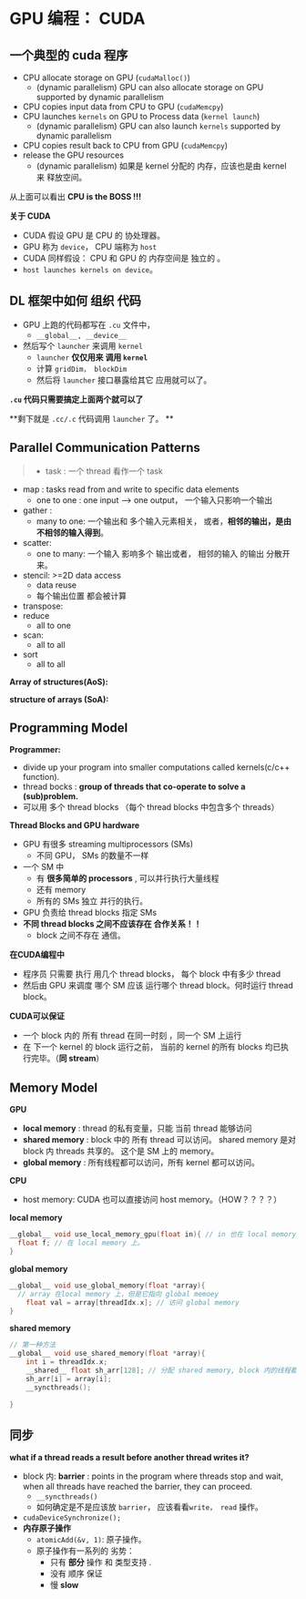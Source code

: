 # GPU 编程： CUDA



## 一个典型的 cuda 程序

* CPU allocate storage on GPU (`cudaMalloc()`) 
  * (dynamic parallelism) GPU can also allocate storage on GPU supported by dynamic parallelism
* CPU copies input data from CPU to GPU (`cudaMemcpy`)
* CPU launches `kernels` on GPU to Process data (`kernel launch`)
  * (dynamic parallelism) GPU can also launch `kernels` supported by dynamic parallelism
* CPU copies result back to CPU from GPU (`cudaMemcpy`)
* release the GPU resources
  * (dynamic parallelism) 如果是 kernel 分配的 内存，应该也是由 kernel 来 释放空间。



从上面可以看出 **CPU is the BOSS !!!**

 

**关于 CUDA**

* CUDA  假设 GPU 是 CPU 的 协处理器。
* GPU 称为 `device`， CPU 端称为 `host`
* CUDA 同样假设： CPU 和 GPU 的 内存空间是 独立的 。
* `host launches kernels on device`。



##  DL 框架中如何 组织 代码

* GPU 上跑的代码都写在 `.cu` 文件中， 
  * `__global__, __device__` 
* 然后写个 `launcher` 来调用 `kernel`
  * `launcher` **仅仅用来 调用 `kernel`**
  * 计算 `gridDim， blockDim`
  * 然后将 `launcher` 接口暴露给其它 应用就可以了。

**`.cu` 代码只需要搞定上面两个就可以了**



**剩下就是 `.cc/.c` 代码调用 `launcher` 了。  **



## Parallel Communication Patterns

> * task : 一个 thread 看作一个 task

* map :  tasks read from and write to specific data elements
  * one to one : one input --> one output， 一个输入只影响一个输出
* gather : 
  * many to one: 一个输出和 多个输入元素相关， 或者，**相邻的输出，是由不相邻的输入得到**。
* scatter:
  * one to many: 一个输入 影响多个 输出或者， 相邻的输入 的输出 分散开来。
* stencil:  >=2D data access
  * data reuse
  * 每个输出位置 都会被计算
* transpose:
* reduce
  * all to one
* scan:
  * all to all
* sort
  * all to all



**Array of structures(AoS):** 

**structure of arrays (SoA):**  



## Programming Model

**Programmer:**

* divide up your program into smaller computations called kernels(c/c++ function).
* thread bocks : **group of threads that co-operate to solve a (sub)problem.**
* 可以用 多个 thread blocks （每个 thread blocks 中包含多个 threads）



**Thread Blocks and GPU hardware**

* GPU 有很多 streaming multiprocessors (SMs)
  * 不同 GPU， SMs 的数量不一样
* 一个 SM 中 
  * 有 **很多简单的 processors** , 可以并行执行大量线程
  * 还有 memory
  * 所有的 SMs 独立 并行的执行。
* GPU 负责给 thread blocks 指定 SMs
* **不同 thread blocks 之间不应该存在 合作关系！！**
  * block 之间不存在 通信。



**在CUDA编程中**

* 程序员 只需要 执行 用几个 thread blocks， 每个 block 中有多少 thread
* 然后由 GPU 来调度 哪个 SM 应该 运行哪个 thread block。何时运行 thread block。

**CUDA可以保证**

* 一个 block 内的 所有 thread 在同一时刻 ，同一个 SM 上运行
* 在 下一个 kernel 的 block 运行之前， 当前的 kernel 的所有 blocks 均已执行完毕。（**同 stream**）



## Memory Model

**GPU**

* **local memory** : thread 的私有变量，只能 当前 thread 能够访问
* **shared memory** :  block 中的 所有 thread 可以访问。 shared memory 是对 block 内 threads 共享的。 这个是 SM 上的 memory。
* **global memory** :   所有线程都可以访问，所有 kernel 都可以访问。



**CPU**

* host memory: CUDA 也可以直接访问 host memory。（HOW？？？？）



**local memory**

```c++
__global__ void use_local_memory_gpu(float in){ // in 也在 local memory 上。
  float f; // 在 local memory 上。
}
```

**global memory**

```c++
__global__ void use_global_memory(float *array){
  // array 在local memory 上，但是它指向 global memoey
  	float val = array[threadIdx.x]; // 访问 global memory
}
```

**shared memory**

```c++
// 第一种方法
__global__ void use_shared_memory(float *array){
	int i = threadIdx.x;
    __shared__ float sh_arr[128]; // 分配 shared memory, block 内的线程都可以访问
    sh_arr[i] = array[i];
  	__syncthreads();
  
}

```







## 同步

**what if a thread reads a result before another thread writes it?**

* block 内: **barrier** : points in the program where threads stop and wait, when all threads have reached the barrier, they can proceed.
  * `__syncthreads()`
  * 如何确定是不是应该放 `barrier`， 应该看看`write， read` 操作。
* `cudaDeviceSynchronize();` 
* **内存原子操作**
  * `atomicAdd(&v, 1)`: 原子操作。
  * 原子操作有一系列的 劣势：
    * 只有 **部分** 操作 和 类型支持 .
    * 没有 顺序 保证
    * 慢 **slow**